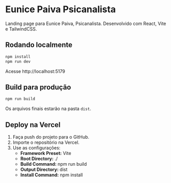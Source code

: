 # Eunice Paiva Psicanalista

Landing page para Eunice Paiva, Psicanalista. Desenvolvido com React, Vite e TailwindCSS.

## Rodando localmente

```bash
npm install
npm run dev
```

Acesse http://localhost:5179

## Build para produção

```bash
npm run build
```

Os arquivos finais estarão na pasta `dist`.

## Deploy na Vercel

1. Faça push do projeto para o GitHub.
2. Importe o repositório na Vercel.
3. Use as configurações:
   - **Framework Preset:** Vite
   - **Root Directory:** ./
   - **Build Command:** npm run build
   - **Output Directory:** dist
   - **Install Command:** npm install 
